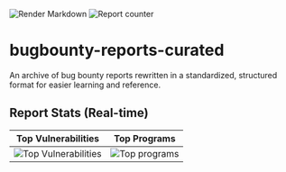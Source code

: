 ![Render Markdown](https://github.com/redtrib3/bugbounty-reports-curated/actions/workflows/render-md_action.yml/badge.svg)
![Report counter](https://img.shields.io/endpoint?url=https%3A%2F%2Fgithub-reports-badge.report-counter.workers.dev%2F%3Frepo%3Dbugbounty-reports-curated%26owner%3Dredtrib3%26branch%3Dmain%26dir%3Dreports&logo=hackaday)


# bugbounty-reports-curated
An archive of bug bounty reports rewritten in a standardized, structured format for easier learning and reference.


## Report Stats (Real-time)

| Top Vulnerabilities | Top Programs |
|---------------------|--------------|
| ![Top Vulnerabilities](https://github-reports-badge.report-counter.workers.dev/top-vuln-stats?cb=20250829190938) | ![Top programs](https://github-reports-badge.report-counter.workers.dev/top-prog-stats?cb=20250829190938)  |
